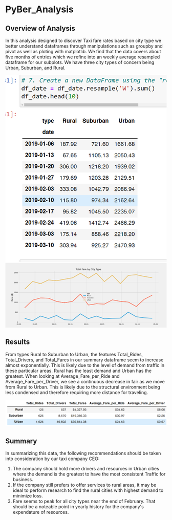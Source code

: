 # PyBer_Analysis

## Overview of Analysis
In this analysis designed to discover Taxi fare rates based on city type we better understand dataframes through manipulations such as groupby and pivot as well as ploting with matplotlib. We find that the data covers about five months of entries which we refine into an weekly average resampled dataframe for our subplots. We have three city types of concern being Urban, Suburban, and Rural.

![alt text](analysis/week_df_for_plot.PNG)
![alt text](analysis/PyBer_fare_summary.PNG)

## Results
From types Rural to Suburban to Urban, the features Total_Rides, Total_Drivers, and Total_Fares in our summary dataframe seem to increase almost exponentially. This is likely due to the level of demand from traffic in these particular areas. Rural has the least demand and Urban has the greatest. When looking at Average_Fare_per_Ride and Average_Fare_per_Driver, we see a continuous decrease in fair as we move from Rural to Urban. This is likely due to the structural environment being less condensed and therefore requiring more distance for traveling. 

![alt text](analysis/summary_df.PNG)

## Summary
In summarizing this data, the following recommendations should be taken into consideration by our taxi company CEO:
1. The company should hold more drivers and resources in Urban cities where the demand is the greatest to have the most consistent Traffic for business.
2. If the company still prefers to offer services to rural areas, it may be ideal to perform research to find the rural cities with highest demand to minimize loss.
3. Fare seems to peak for all city types near the end of February. That should be a noteable point in yearly history for the company's expendature of resources.
